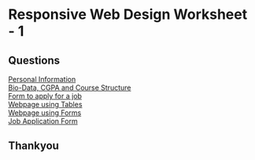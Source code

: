<h1>Responsive Web Design Worksheet - 1</h1>

<h2> Questions </h2>
<a href="https://RahulRanganathan.github.io/WebDesignWorksheet-1/worksheet-1.html">  Personal Information </a><br>
<a href="https://RahulRanganathan.github.io/WebDesignWorksheet-1/worksheet-2.html">  Bio-Data, CGPA and Course Structure </a> <br>
<a href="https://RahulRanganathan.github.io/WebDesignWorksheet-1/worksheet-3.html">  Form to apply for a job</a> <br>
<a href="https://RahulRanganathan.github.io/WebDesignWorksheet-1/worksheet-5.html">  Webpage using Tables </a> <br>
<a href="https://RahulRanganathan.github.io/WebDesignWorksheet-1/worksheet-6.html">  Webpage using Forms </a> <br>
<a href="https://RahulRanganathan.github.io/WebDesignWorksheet-1/worksheet-7.html">  Job Application Form </a> <br>

<h2>Thankyou</h2>
